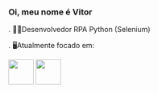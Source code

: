 ### Oi, meu nome é Vitor



. 👨‍💻Desenvolvedor RPA Python (Selenium)

. 🖥️Atualmente focado em: 

<img src="https://cdn.jsdelivr.net/gh/devicons/devicon@latest/icons/python/python-original-wordmark.svg"  width = 50 heigth  =  50/> <img src="https://cdn.jsdelivr.net/gh/devicons/devicon/icons/mysql/mysql-original.svg" width = 50 heigth  =  50 />
